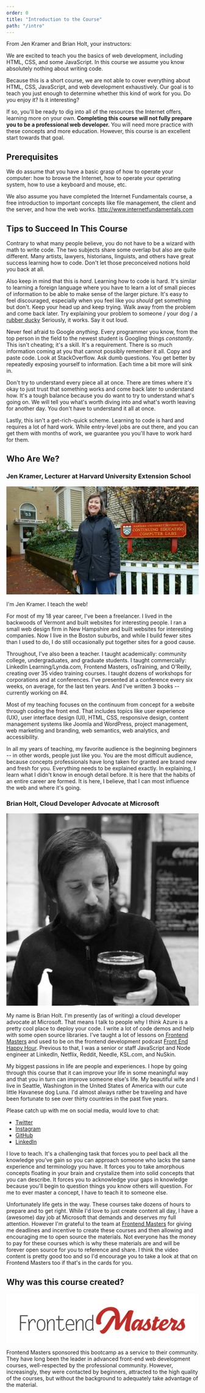 ```yaml
---
order: 0
title: "Introduction to the Course"
path: "/intro"
---
```


From Jen Kramer and Brian Holt, your instructors:

We are excited to teach you the basics of web development, including HTML, CSS, and some JavaScript. In this course we assume you know absolutely nothing about writing code.

Because this is a short course, we are not able to cover everything about HTML, CSS, JavaScript, and web development exhaustively. Our goal is to teach you just enough to determine whether this kind of work for you. Do you enjoy it? Is it interesting?

If so, you'll be ready to dig into all of the resources the Internet offers, learning more on your own. **Completing this course will not fully prepare you to be a professional web developer.** You will need more practice with these concepts and more education. However, this course is an excellent start towards that goal.

## Prerequisites

We do assume that you have a basic grasp of how to operate your computer: how to browse the Internet, how to operate your operating system, how to use a keyboard and mouse, etc.

We also assume you have completed the Internet Fundamentals course, a free introduction to important concepts like file management, the client and the server, and how the web works. http://www.internetfundamentals.com

## Tips to Succeed In This Course

Contrary to what many people believe, you do not have to be a wizard with math to write code. The two subjects share some overlap but also are quite different. Many artists, lawyers, historians, linguists, and others have great success learning how to code. Don't let those preconceived notions hold you back at all.

Also keep in mind that this is _hard_. Learning how to code is hard. It's similar to learning a foreign language where you have to learn a lot of small pieces of information to be able to make sense of the larger picture. It's easy to feel discouraged, especially when you feel like you _should_ get something but don't. Keep your head up and keep trying. Walk away from the problem and come back later. Try explaining your problem to someone / your dog / a [rubber ducky][rubber-duck] Seriously, it works. Say it out loud.

Never feel afraid to Google _anything_. Every programmer you know, from the top person in the field to the newest student is Googling things _constantly_. This isn't cheating; it's a skill. It's a requirement. There is so much information coming at you that cannot possibly remember it all. Copy and paste code. Look at StackOverflow. Ask dumb questions. You get better by repeatedly exposing yourself to information. Each time a bit more will sink in.

Don't try to understand every piece all at once. There are times where it's okay to just trust that something works and come back later to understand how. It's a tough balance because you do want to try to understand what's going on. We will tell you what's worth diving into and what's worth leaving for another day. You don't have to understand it all at once.

Lastly, this isn't a get-rich-quick scheme. Learning to code is hard and requires a lot of hard work. While entry-level jobs are out there, and you can get them with months of work, we guarantee you you'll have to work hard for them.

## Who Are We?

### Jen Kramer, Lecturer at Harvard University Extension School

![Jen Kramer](./images/jen.jpg)

I'm Jen Kramer. I teach the web!

For most of my 18 year career, I've been a freelancer. I lived in the backwoods of Vermont and built websites for interesting people. I ran a small web design firm in New Hampshire and built websites for interesting companies. Now I live in the Boston suburbs, and while I build fewer sites than I used to do, I do still occasionally put together sites for a good cause.

Throughout, I've also been a teacher. I taught academically: community college, undergraduates, and graduate students. I taught commercially: LinkedIn Learning/Lynda.com, Frontend Masters, osTraining, and O'Reilly, creating over 35 video training courses. I taught dozens of workshops for corporations and at conferences. I've presented at a conference every six weeks, on average, for the last ten years. And I've written 3 books -- currently working on #4.

Most of my teaching focuses on the continuum from concept for a website through coding the front end. That includes topics like user experience (UX), user interface design (UI), HTML, CSS, responsive design, content management systems like Joomla and WordPress, project management, web marketing and branding, web semantics, web analytics, and accessibility.

In all my years of teaching, my favorite audience is the beginning beginners -- in other words, people just like you. You are the most difficult audience, because concepts professionals have long taken for granted are brand new and fresh for you. Everything needs to be explained exactly. In explaining, I learn what I didn't know in enough detail before. It is here that the habits of an entire career are formed. It is here, I believe, that I can most influence the web and where it's going.

[frontend-masters]: https://frontendmasters.com/teachers/jen-kramer/
[twitter]: https://twitter.com/jen4web
[facebook]: https://www.facebook.com/webdesignjen/
[github]: https://github.com/jen4web
[linkedin]: https://www.linkedin.com/in/jen4web/
[slideshare]: https://www.slideshare.net/jen4web

### Brian Holt, Cloud Developer Advocate at Microsoft

![Brian drinking a beer](./images/brian.jpg)

My name is Brian Holt. I'm presently (as of writing) a cloud developer advocate at Microsoft. That means I talk to people why I think Azure is a pretty cool place to deploy your code. I write a lot of code demos and help with some open source libraries. I've taught a lot of lessons on [Frontend Masters][frontend-masters] and used to be on the frontend development podcast [Front End Happy Hour][fehh]. Previous to that, I was a senior or staff JavaScript and Node engineer at LinkedIn, Netflix, Reddit, Needle, KSL.com, and NuSkin.

My biggest passions in life are people and experiences. I hope by going through this course that it can improve your life in some meaningful way and that you in turn can improve someone else's life. My beautiful wife and I live in Seattle, Washington in the United States of America with our cute little Havanese dog Luna. I'd almost always rather be traveling and have been fortunate to see over thirty countries in the past five years.

Please catch up with me on social media, would love to chat:

- [Twitter][twitter]
- [Instagram][instagram]
- [GitHub][github]
- [LinkedIn][linkedin]

I love to teach. It's a challenging task that forces you to peel back all the knowledge you've gain so you can approach someone who lacks the same experience and terminology you have. It forces you to take amorphous concepts floating in your brain and crystalize them into solid concepts that you can describe. It forces you to acknowledge your gaps in knowledge because you'll begin to question things you know others will question. For me to ever master a concept, I have to teach it to someone else.

Unfortunately life gets in the way. These courses take dozens of hours to prepare and to get right. While I'd love to just create content all day, I have a (awesome) day job at Microsoft that demands and deserves my full attention. However I'm grateful to the team at [Frontend Masters][fem] for giving me deadlines and incentive to create these courses and then allowing and encouraging me to open source the materials. Not everyone has the money to pay for these courses which is why these materials are and will be forever open source for you to reference and share. I think the video content is pretty good too and so I'd encourage you to take a look at that on Frontend Masters too if that's in the cards for you.

[rubber-duck]: https://en.wikipedia.org/wiki/Rubber_duck_debugging
[frontend-masters]: https://frontendmasters.com/teachers/brian-holt/
[fehh]: http://frontendhappyhour.com/
[fem]: https://frontendmasters.com/
[twitter]: https://twitter.com/holtbt
[instagram]: https://www.instagram.com/briantholt/
[github]: https://github.com/btholt
[linkedin]: https://www.linkedin.com/in/btholt/

## Why was this course created?

![Frontend Masters Logo](./images/FrontendMastersLogo.png)

Frontend Masters sponsored this bootcamp as a service to their community. They have long been the leader in advanced front-end web development courses, well-respected by the professional community. However, increasingly, they were contacted by beginners, attracted to the high quality of the courses, but without the background to adequately take advantage of the material.

